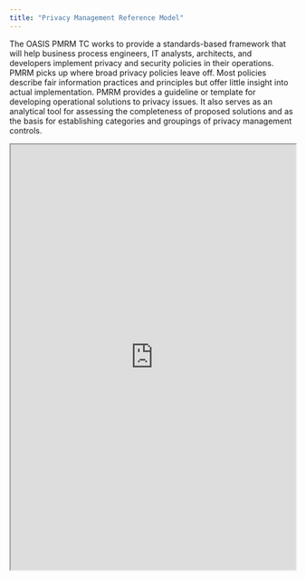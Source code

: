 ```yaml
---
title: "Privacy Management Reference Model"
---
```


The OASIS PMRM TC works to provide a standards-based framework that will help business process engineers, IT analysts, architects, and developers implement privacy and security policies in their operations. PMRM picks up where broad privacy policies leave off. Most policies describe fair information practices and principles but offer little insight into actual implementation. PMRM provides a guideline or template for developing operational solutions to privacy issues. It also serves as an analytical tool for assessing the completeness of proposed solutions and as the basis for establishing categories and groupings of privacy management controls.

<iframe height="750" width="100%" src="https://ewelton.github.io/ktest/wiki.html#Privacy%20Management%20Reference%20Model"></iframe>
